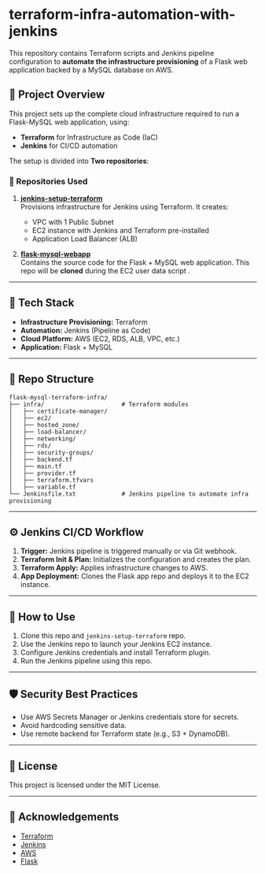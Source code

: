 # terraform-infra-automation-with-jenkins

This repository contains Terraform scripts and Jenkins pipeline configuration to **automate the infrastructure provisioning** of a Flask web application backed by a MySQL database on AWS.

## 🚀 Project Overview

This project sets up the complete cloud infrastructure required to run a Flask-MySQL web application, using:
- **Terraform** for Infrastructure as Code (IaC)
- **Jenkins** for CI/CD automation

The setup is divided into **Two repositories**:

### 📁 Repositories Used

1. **[jenkins-setup-terraform](https://github.com/Sowmyadevi2005/jenkins-setup-terraform.git)**  
   Provisions infrastructure for Jenkins using Terraform. It creates:
   - VPC with 1 Public Subnet
   - EC2 instance with Jenkins and Terraform pre-installed
   - Application Load Balancer (ALB)

2. **[flask-mysql-webapp](https://github.com/Sowmyadevi2005/flask-mysql-webapp.git)**  
   Contains the source code for the Flask + MySQL web application. This repo will be **cloned** during the EC2 user data script .

---

## 🧰 Tech Stack

- **Infrastructure Provisioning:** Terraform
- **Automation:** Jenkins (Pipeline as Code)
- **Cloud Platform:** AWS (EC2, RDS, ALB, VPC, etc.)
- **Application:** Flask + MySQL

---

## 📁 Repo Structure

```
flask-mysql-terraform-infra/
├── infra/                      # Terraform modules
│   ├── certificate-manager/
│   ├── ec2/
│   ├── hosted_zone/
│   ├── load-balancer/
│   ├── networking/
│   ├── rds/
│   ├── security-groups/
│   ├── backend.tf
│   ├── main.tf
│   ├── provider.tf
│   ├── terraform.tfvars
│   ├── variable.tf
└── Jenkinsfile.txt             # Jenkins pipeline to automate infra provisioning
```

---

## ⚙️ Jenkins CI/CD Workflow

1. **Trigger:** Jenkins pipeline is triggered manually or via Git webhook.
2. **Terraform Init & Plan:** Initializes the configuration and creates the plan.
3. **Terraform Apply:** Applies infrastructure changes to AWS.
4. **App Deployment:** Clones the Flask app repo and deploys it to the EC2 instance.

---

## 📝 How to Use

1. Clone this repo and `jenkins-setup-terraform` repo.
2. Use the Jenkins repo to launch your Jenkins EC2 instance.
3. Configure Jenkins credentials and install Terraform plugin.
4. Run the Jenkins pipeline using this repo.

---

## 🛡️ Security Best Practices

- Use AWS Secrets Manager or Jenkins credentials store for secrets.
- Avoid hardcoding sensitive data.
- Use remote backend for Terraform state (e.g., S3 + DynamoDB).

---

## 📄 License

This project is licensed under the MIT License.

---

## 🙌 Acknowledgements

- [Terraform](https://www.terraform.io/)
- [Jenkins](https://www.jenkins.io/)
- [AWS](https://aws.amazon.com/)
- [Flask](https://flask.palletsprojects.com/)

